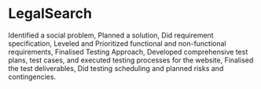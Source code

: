 # LegalSearch
Identified a social problem, Planned a solution, Did requirement specification, Leveled and Prioritized functional and non-functional requirements, Finalised Testing Approach, Developed comprehensive test plans, test cases, and executed testing processes for the website, Finalised the test deliverables, Did testing scheduling and planned risks and contingencies. 
